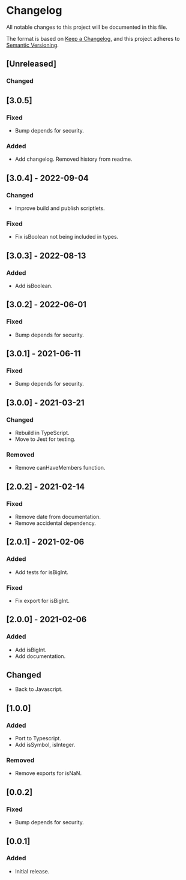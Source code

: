 # Changelog

All notable changes to this project will be documented in this file.

The format is based on [Keep a Changelog](https://keepachangelog.com/en/1.0.0/),
and this project adheres to [Semantic Versioning](https://semver.org/spec/v2.0.0.html).


## [Unreleased]
### Changed 

## [3.0.5]
### Fixed
- Bump depends for security.
### Added
- Add changelog. Removed history from readme.

## [3.0.4] - 2022-09-04
### Changed
- Improve build and publish scriptlets.
### Fixed
- Fix isBoolean not being included in types.

## [3.0.3] - 2022-08-13
### Added
- Add isBoolean.

## [3.0.2] - 2022-06-01
### Fixed
- Bump depends for security.

## [3.0.1] - 2021-06-11
### Fixed
- Bump depends for security.

## [3.0.0] - 2021-03-21
### Changed
- Rebuild in TypeScript.
- Move to Jest for testing.
### Removed 
- Remove canHaveMembers function.

## [2.0.2] - 2021-02-14
### Fixed
- Remove date from documentation.
- Remove accidental dependency.

## [2.0.1] - 2021-02-06
### Added
- Add tests for isBigInt.
### Fixed
- Fix export for isBigInt.

## [2.0.0] - 2021-02-06
### Added
- Add isBigInt.
- Add documentation.
## Changed
- Back to Javascript.

## [1.0.0]
### Added
- Port to Typescript.
- Add isSymbol, isInteger.
### Removed 
- Remove exports for isNaN.

## [0.0.2]
### Fixed
- Bump depends for security.

## [0.0.1]
### Added
- Initial release.
